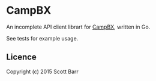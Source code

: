 # CampBX

An incomplete API client librart for [CampBX](https://campbx.com/), written
in Go.

See tests for example usage.

## Licence

Copyright (c) 2015 Scott Barr
